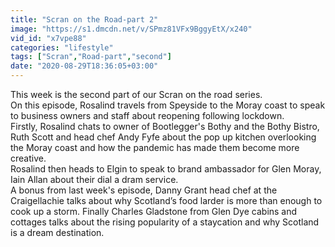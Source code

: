 ```yaml
---
title: "Scran on the Road-part 2"
image: "https://s1.dmcdn.net/v/SPmz81VFx9BggyEtX/x240"
vid_id: "x7vpe88"
categories: "lifestyle"
tags: ["Scran","Road-part","second"]
date: "2020-08-29T18:36:05+03:00"
---
```

This week is the second part of our Scran on the road series.  <br>On this episode, Rosalind travels from Speyside to the Moray coast to speak to business owners and staff about reopening following lockdown.  <br>Firstly, Rosalind chats to owner of Bootlegger's Bothy and the Bothy Bistro, Ruth Scott and head chef Andy Fyfe about the pop up kitchen overlooking the Moray coast and how the pandemic has made them become more creative.  <br>Rosalind then heads to Elgin to speak to brand ambassador for Glen Moray, Iain Allan about their dial a dram service.  <br>A bonus from last week's episode, Danny Grant head chef at the Craigellachie talks about why Scotland’s food larder is more than enough to cook up a storm. Finally Charles Gladstone from Glen Dye cabins and cottages talks about the rising popularity of a staycation and why Scotland is a dream destination.
